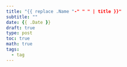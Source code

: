 ```yaml
---
title: "{{ replace .Name "-" " " | title }}"
subtitle: ""
date: {{ .Date }}
draft: true
type: post
toc: true
math: true
tags:
  - tag
---
```



